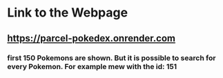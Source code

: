 # Link to the Webpage
## https://parcel-pokedex.onrender.com

### first 150 Pokemons are shown. But it is possible to search for every Pokemon. For example mew with the id: 151
